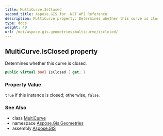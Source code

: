 ```yaml
---
title: MultiCurve.IsClosed
second_title: Aspose.GIS for .NET API Reference
description: MultiCurve property. Determines whether this curve is closed.
type: docs
weight: 40
url: /net/aspose.gis.geometries/multicurve/isclosed/
---
```

## MultiCurve.IsClosed property

Determines whether this curve is closed.

```csharp
public virtual bool IsClosed { get; }
```

### Property Value

`true` if this instance is closed; otherwise, `false`.

### See Also

* class [MultiCurve](../)
* namespace [Aspose.Gis.Geometries](../../multicurve/)
* assembly [Aspose.GIS](../../../)


